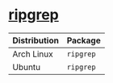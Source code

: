 # [ripgrep](https://github.com/BurntSushi/ripgrep)

| Distribution | Package   |
| ------------ | --------- |
| Arch Linux   | `ripgrep` |
| Ubuntu       | `ripgrep` |
